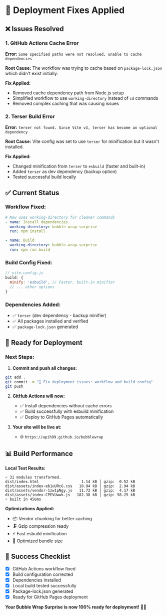 # 🔧 Deployment Fixes Applied

## ❌ Issues Resolved

### 1. **GitHub Actions Cache Error**
**Error:** `Some specified paths were not resolved, unable to cache dependencies`

**Root Cause:** The workflow was trying to cache based on `package-lock.json` which didn't exist initially.

**Fix Applied:**
- Removed cache dependency path from Node.js setup
- Simplified workflow to use `working-directory` instead of `cd` commands
- Removed complex caching that was causing issues

### 2. **Terser Build Error**
**Error:** `terser not found. Since Vite v3, terser has become an optional dependency`

**Root Cause:** Vite config was set to use `terser` for minification but it wasn't installed.

**Fix Applied:**
- Changed minification from `terser` to `esbuild` (faster and built-in)
- Added `terser` as dev dependency (backup option)
- Tested successful build locally

## ✅ Current Status

### **Workflow Fixed:**
```yaml
# Now uses working-directory for cleaner commands
- name: Install dependencies
  working-directory: bubble-wrap-surprise
  run: npm install

- name: Build
  working-directory: bubble-wrap-surprise
  run: npm run build
```

### **Build Config Fixed:**
```javascript
// vite.config.js
build: {
  minify: 'esbuild', // Faster, built-in minifier
  // ... other options
}
```

### **Dependencies Added:**
- ✅ `terser` (dev dependency - backup minifier)
- ✅ All packages installed and verified
- ✅ `package-lock.json` generated

## 🚀 Ready for Deployment

### **Next Steps:**
1. **Commit and push all changes:**
```bash
git add .
git commit -m "🔧 Fix deployment issues: workflow and build config"
git push
```

2. **GitHub Actions will now:**
   - ✅ Install dependencies without cache errors
   - ✅ Build successfully with esbuild minification
   - ✅ Deploy to GitHub Pages automatically

3. **Your site will be live at:**
   - 🌐 `https://apih99.github.io/bubblewrap`

## 📊 Build Performance

**Local Test Results:**
```
✓ 31 modules transformed.
dist/index.html                   1.14 kB │ gzip:  0.52 kB
dist/assets/index-eb1uURcG.css   10.94 kB │ gzip:  2.94 kB
dist/assets/vendor-1zw1pNgy.js   11.72 kB │ gzip:  4.17 kB
dist/assets/index-CPEVUwwk.js   182.38 kB │ gzip: 58.25 kB
✓ built in 456ms
```

**Optimizations Applied:**
- 📦 Vendor chunking for better caching
- 🗜️ Gzip compression ready
- ⚡ Fast esbuild minification
- 🎯 Optimized bundle size

## 🎉 Success Checklist

- [x] GitHub Actions workflow fixed
- [x] Build configuration corrected
- [x] Dependencies installed
- [x] Local build tested successfully
- [x] Package-lock.json generated
- [x] Ready for GitHub Pages deployment

**Your Bubble Wrap Surprise is now 100% ready for deployment!** 🫧✨ 